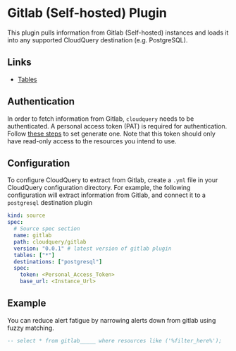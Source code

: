 # Gitlab (Self-hosted) Plugin

This plugin pulls information from Gitlab (Self-hosted) instances and loads it into any supported CloudQuery destination (e.g. PostgreSQL).

## Links

- [Tables](./docs/tables/README.md)

## Authentication

In order to fetch information from Gitlab, `cloudquery` needs to be authenticated. A personal access token (PAT) is required for authentication. Follow [these steps](https://docs.gitlab.com/ee/user/profile/personal_access_tokens.html#create-a-personal-access-token/) to set generate one. Note that this token should only have read-only access to the resources you intend to use.

## Configuration

To configure CloudQuery to extract from Gitlab, create a `.yml` file in your CloudQuery configuration directory.
For example, the following configuration will extract information from Gitlab, and connect it to a `postgresql` destination plugin

```yaml
kind: source
spec:
  # Source spec section
  name: gitlab
  path: cloudquery/gitlab
  version: "0.0.1" # latest version of gitlab plugin
  tables: ["*"]
  destinations: ["postgresql"]
  spec:
    token: <Personal_Access_Token>
    base_url: <Instance_Url>
```

## Example

You can reduce alert fatigue by narrowing alerts down from gitlab using fuzzy matching.

```sql
-- select * from gitlab_____ where resources like ('%filter_here%');
```
